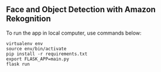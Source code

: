 ## Face and Object Detection with Amazon Rekognition

To run the app in local computer, use commands below:

<code>virtualenv env</code>  
<code>source env/bin/activate</code>  
<code>pip install -r requirements.txt</code>  
<code>export FLASK_APP=main.py</code>  
<code>flask run</code>  

